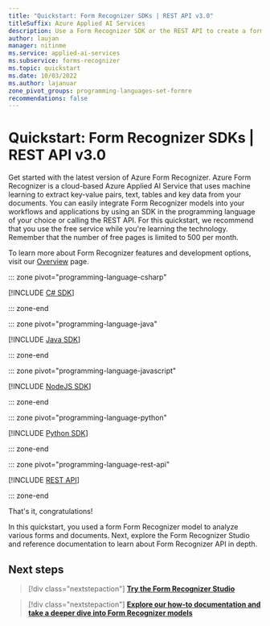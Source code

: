 ```yaml
---
title: "Quickstart: Form Recognizer SDKs | REST API v3.0"
titleSuffix: Azure Applied AI Services
description: Use a Form Recognizer SDK or the REST API to create a forms processing app that extracts key data from your documents.
author: laujan
manager: nitinme
ms.service: applied-ai-services
ms.subservice: forms-recognizer
ms.topic: quickstart
ms.date: 10/03/2022
ms.author: lajanuar
zone_pivot_groups: programming-languages-set-formre
recommendations: false
---
```


# Quickstart: Form Recognizer SDKs | REST API v3.0

Get started with the latest version of Azure Form Recognizer. Azure Form Recognizer is a cloud-based Azure Applied AI Service that uses machine learning to extract key-value pairs, text, tables and key data from your documents. You can easily integrate Form Recognizer models into your workflows and applications by using an SDK in the programming language of your choice or calling the REST API.  For this quickstart, we recommend that you use the free service while you're learning the technology. Remember that the number of free pages is limited to 500 per month.

To learn more about Form Recognizer features and development options, visit our [Overview](../overview.md#form-recognizer-features-and-development-options) page.

::: zone pivot="programming-language-csharp"

[!INCLUDE [C# SDK](includes/v3-csharp-sdk.md)]

::: zone-end

::: zone pivot="programming-language-java"

[!INCLUDE [Java SDK](includes/v3-java-sdk.md)]

::: zone-end

::: zone pivot="programming-language-javascript"

[!INCLUDE [NodeJS SDK](includes/v3-javascript-sdk.md)]

::: zone-end

::: zone pivot="programming-language-python"

[!INCLUDE [Python SDK](includes/v3-python-sdk.md)]

::: zone-end

::: zone pivot="programming-language-rest-api"

[!INCLUDE [REST API](includes/v3-rest-api.md)]

::: zone-end

That's it, congratulations!

In this quickstart, you used a form Form Recognizer model to analyze various forms and documents. Next, explore the Form Recognizer Studio and reference documentation to learn about Form Recognizer API in depth.

## Next steps

>[!div class="nextstepaction"]
> [**Try the Form Recognizer Studio**](https://formrecognizer.appliedai.azure.com/studio)

> [!div class="nextstepaction"]
> [**Explore our how-to documentation and take a deeper dive into Form Recognizer models**](../how-to-guides/v3-0-sdk-rest-api.md)
